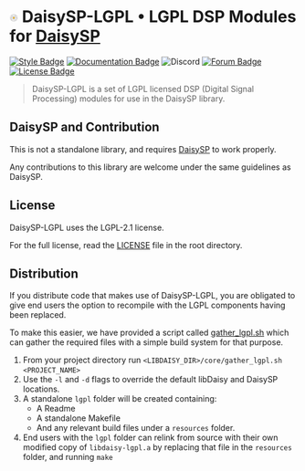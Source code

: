 <h1>
  <img width=3% src="https://raw.githubusercontent.com/electro-smith/daisysp/master/resources/assets/banner.png">
  DaisySP-LGPL • LGPL DSP Modules for <a href="https://www.github.com/electro-smith/DaisySP/">DaisySP</a>
</h1>

[![Style Badge](https://github.com/electro-smith/DaisySP-LGPL/workflows/Style/badge.svg)](https://github.com/electro-smith/DaisySP-LPGL/actions?query=workflow%3AStyle)
[![Documentation Badge](https://github.com/electro-smith/DaisySP-LGPL/workflows/Documentation/badge.svg)](https://electro-smith.github.io/DaisySP-LGPL/index.html)
![Discord](https://img.shields.io/discord/1037767234803740694?logo=discord&label=Discord)
[![Forum Badge](https://img.shields.io/badge/chat-daisy%20forum-orange)](https://forum.electro-smith.com/)
[![License Badge](https://img.shields.io/badge/license-LGPL-yellow)](https://opensource.org/licenses/LGPL)

> DaisySP-LGPL is a set of LGPL licensed DSP (Digital Signal Processing) modules for use in the DaisySP library.

## DaisySP and Contribution

This is not a standalone library, and requires [DaisySP](https://www.github.com/electro-smith/DaisySP) to work properly.

Any contributions to this library are welcome under the same guidelines as DaisySP.

## License

DaisySP-LGPL uses the LGPL-2.1 license.

For the full license, read the [LICENSE](https://github.com/electro-smith/DaisySP-LGPL/blob/master/LICENSE) file in the root directory.

## Distribution
If you distribute code that makes use of DaisySP-LGPL, you are obligated to give end users the option to recompile with the LGPL components having been replaced.

To make this easier, we have provided a script called [gather_lgpl.sh](https://github.com/electro-smith/libDaisy/tree/master/core/gather_lgpl.sh) which can gather the required files with a simple build system for that purpose.

1. From your project directory run `<LIBDAISY_DIR>/core/gather_lgpl.sh <PROJECT_NAME>`
2. Use the `-l` and `-d` flags to override the default libDaisy and DaisySP locations.
3. A standalone `lgpl` folder will be created containing:
    - A Readme
    - A standalone Makefile
    - And any relevant build files under a `resources` folder.
4. End users with the `lgpl` folder can relink from source with their own modified copy of `libdaisy-lgpl.a` by replacing that file in the `resources` folder, and running `make`
